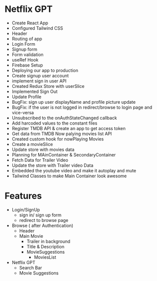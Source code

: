 # Netflix GPT

- Create React App
- Configured Tailwind CSS
- Header
- Routing of app
- Login Form
- Signup form
- Form validation
- useRef Hook
- Firebase Setup
- Deploying our app to production
- Create signup user account
- implement sign in user API
- Created Redux Store with userSlice
- Implemented Sign Out
- Update Profile
- BugFix: sign up user displayName and profile picture update
- BugFix: if the user is not logged in redirect/browse to login page and vice-versa
- Unsubscribed to the onAuthStateChanged callback
- Add harcoded values to the constant files
- Register TMDB API & create an app to get access token
- Get data from TMDB Now palying movies list API
- Created custom hook for nowPlaying Movies
- Create a movieSlice
- Update store with movies data
- Planning for MAinContainer & SecondaryContainer
- Fetch Data for Trailer Video
- Update the store with Trailer video Data
- Embedded the youtube video and make it autoplay and mute
- Tailwind Classes to make Main Container look awesome



# Features
- Login/SignUp
    - sign in/ sign up form
    - redirect to browse page
- Browse ( after Authentication)
     - Header
     - Main Movie
         - Trailer in background
         - Title & Description
         - MovieSuggestions
            - MoviesList 
- Netflix GPT
     - Search Bar
     - Movie Suggestions            